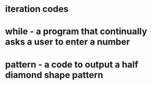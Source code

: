 # iteration codes 

# while - a program that continually asks a user to enter a number

# pattern - a code to output a half diamond shape pattern

